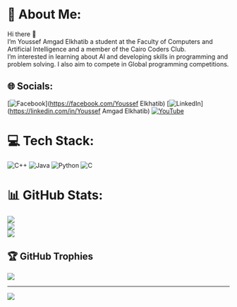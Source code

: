 # 💫 About Me:
Hi there 👋<br>I’m Youssef Amgad Elkhatib a student at the Faculty of Computers and Artificial Intelligence and a member of the Cairo Coders Club.<br>I’m interested in learning about AI and developing skills in programming and problem solving. I also aim to compete in Global programming competitions.


## 🌐 Socials:
[![Facebook](https://img.shields.io/badge/Facebook-%231877F2.svg?logo=Facebook&logoColor=white)](https://facebook.com/Youssef Elkhatib) [![LinkedIn](https://img.shields.io/badge/LinkedIn-%230077B5.svg?logo=linkedin&logoColor=white)](https://linkedin.com/in/Youssef Amgad Elkhatib) [![YouTube](https://img.shields.io/badge/YouTube-%23FF0000.svg?logo=YouTube&logoColor=white)](https://youtube.com/@UCIM1xcr6kICrjhwhh7u7szw) 

# 💻 Tech Stack:
![C++](https://img.shields.io/badge/c++-%2300599C.svg?style=for-the-badge&logo=c%2B%2B&logoColor=white) ![Java](https://img.shields.io/badge/java-%23ED8B00.svg?style=for-the-badge&logo=openjdk&logoColor=white) ![Python](https://img.shields.io/badge/python-3670A0?style=for-the-badge&logo=python&logoColor=ffdd54) ![C](https://img.shields.io/badge/c-%2300599C.svg?style=for-the-badge&logo=c&logoColor=white)
# 📊 GitHub Stats:
![](https://github-readme-stats.vercel.app/api?username=Youssef-Amgad-Elkhatib&theme=blue-green&hide_border=false&include_all_commits=true&count_private=true)<br/>
![](https://github-readme-streak-stats.herokuapp.com/?user=Youssef-Amgad-Elkhatib&theme=blue-green&hide_border=false)<br/>
![](https://github-readme-stats.vercel.app/api/top-langs/?username=Youssef-Amgad-Elkhatib&theme=blue-green&hide_border=false&include_all_commits=true&count_private=true&layout=compact)

## 🏆 GitHub Trophies
![](https://github-profile-trophy.vercel.app/?username=Youssef-Amgad-Elkhatib&theme=matrix&no-frame=false&no-bg=false&margin-w=4)

---
[![](https://visitcount.itsvg.in/api?id=Youssef-Amgad-Elkhatib&icon=0&color=6)](https://visitcount.itsvg.in)

<!-- Proudly created with GPRM ( https://gprm.itsvg.in ) -->

<!---
Youssef-Amgad-Elkhatib/Youssef-Amgad-Elkhatib is a ✨ special ✨ repository because its `README.md` (this file) appears on your GitHub profile.
You can click the Preview link to take a look at your changes.
--->

